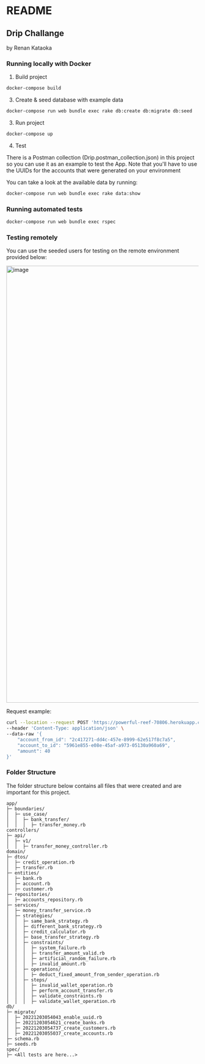 # README

## Drip Challange
by Renan Kataoka

### Running locally with Docker
1. Build project

```sh
docker-compose build
```

3. Create & seed database with example data

```sh
docker-compose run web bundle exec rake db:create db:migrate db:seed
```

3. Run project

```sh
docker-compose up
```

4. Test

There is a Postman collection (Drip.postman_collection.json) in this project so you can use it as an example to test the App. Note that you'll have to use the UUIDs for the accounts that were generated on your environment

You can take a look at the available data by running:

```sh
docker-compose run web bundle exec rake data:show
```

### Running automated tests

```sh
docker-compose run web bundle exec rspec
```

### Testing remotely
You can use the seeded users for testing on the remote environment provided below:

<img width="1144" alt="image" src="https://user-images.githubusercontent.com/34048664/205466193-3d2677e7-8de9-41c2-ac2f-9a2256a446d8.png">

Request example:
```sh
curl --location --request POST 'https://powerful-reef-70806.herokuapp.com/api/v1/transfer-money' \
--header 'Content-Type: application/json' \
--data-raw '{
    "account_from_id": "2c417271-dd4c-457e-8999-62e517f8c7a5",
    "account_to_id": "5961e855-e08e-45af-a973-05130a960a69",
    "amount": 40
}'
```

### Folder Structure

The folder structure below contains all files that were created and are important for this project.

```
app/
├─ boundaries/
│  ├─ use_case/
│  │  ├─ bank_transfer/
│  │  │  ├─ transfer_money.rb
controllers/
├─ api/
│  ├─ v1/
│  │  ├─ transfer_money_controller.rb
domain/
├─ dtos/
│  ├─ credit_operation.rb
│  ├─ transfer.rb
├─ entities/
│  ├─ bank.rb
│  ├─ account.rb
│  ├─ customer.rb
├─ repositories/
│  ├─ accounts_repository.rb
├─ services/
│  ├─ money_transfer_service.rb
│  ├─ strategies/
│  │  ├─ same_bank_strategy.rb
│  │  ├─ different_bank_strategy.rb
│  │  ├─ credit_calculator.rb
│  │  ├─ base_transfer_strategy.rb
│  │  ├─ constraints/
│  │  │  ├─ system_failure.rb
│  │  │  ├─ transfer_amount_valid.rb
│  │  │  ├─ artificial_random_failure.rb
│  │  │  ├─ invalid_amount.rb
│  │  ├─ operations/
│  │  │  ├─ deduct_fixed_amount_from_sender_operation.rb
│  │  ├─ steps/
│  │  │  ├─ invalid_wallet_operation.rb
│  │  │  ├─ perform_account_transfer.rb
│  │  │  ├─ validate_constraints.rb
│  │  │  ├─ validate_wallet_operation.rb
db/
├─ migrate/
│  ├─ 20221203054043_enable_uuid.rb
│  ├─ 20221203054621_create_banks.rb
│  ├─ 20221203054737_create_customers.rb
│  ├─ 20221203055037_create_accounts.rb
├─ schema.rb
├─ seeds.rb
spec/
├─ <All tests are here...>
```
